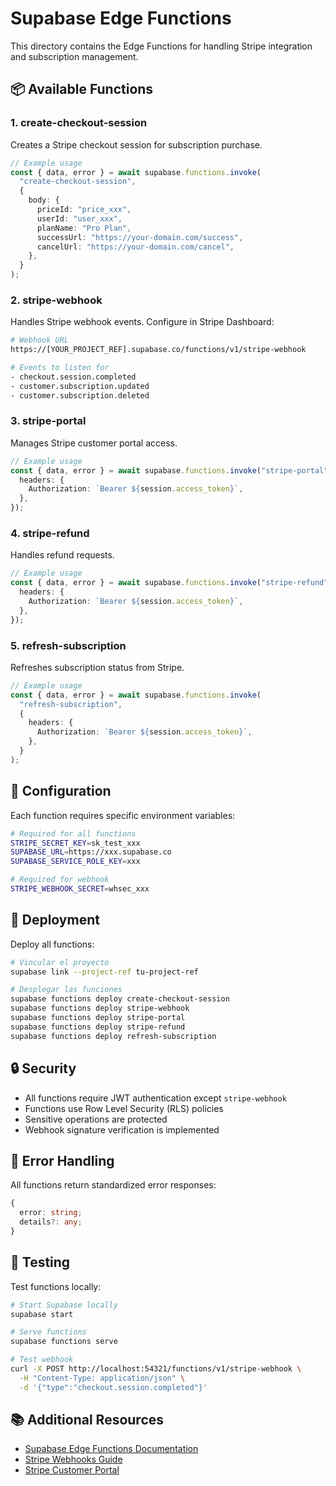 # Supabase Edge Functions

This directory contains the Edge Functions for handling Stripe integration and subscription management.

## 📦 Available Functions

### 1. create-checkout-session

Creates a Stripe checkout session for subscription purchase.

```typescript
// Example usage
const { data, error } = await supabase.functions.invoke(
  "create-checkout-session",
  {
    body: {
      priceId: "price_xxx",
      userId: "user_xxx",
      planName: "Pro Plan",
      successUrl: "https://your-domain.com/success",
      cancelUrl: "https://your-domain.com/cancel",
    },
  }
);
```

### 2. stripe-webhook

Handles Stripe webhook events. Configure in Stripe Dashboard:

```bash
# Webhook URL
https://[YOUR_PROJECT_REF].supabase.co/functions/v1/stripe-webhook

# Events to listen for
- checkout.session.completed
- customer.subscription.updated
- customer.subscription.deleted
```

### 3. stripe-portal

Manages Stripe customer portal access.

```typescript
// Example usage
const { data, error } = await supabase.functions.invoke("stripe-portal", {
  headers: {
    Authorization: `Bearer ${session.access_token}`,
  },
});
```

### 4. stripe-refund

Handles refund requests.

```typescript
// Example usage
const { data, error } = await supabase.functions.invoke("stripe-refund", {
  headers: {
    Authorization: `Bearer ${session.access_token}`,
  },
});
```

### 5. refresh-subscription

Refreshes subscription status from Stripe.

```typescript
// Example usage
const { data, error } = await supabase.functions.invoke(
  "refresh-subscription",
  {
    headers: {
      Authorization: `Bearer ${session.access_token}`,
    },
  }
);
```

## 🔧 Configuration

Each function requires specific environment variables:

```bash
# Required for all functions
STRIPE_SECRET_KEY=sk_test_xxx
SUPABASE_URL=https://xxx.supabase.co
SUPABASE_SERVICE_ROLE_KEY=xxx

# Required for webhook
STRIPE_WEBHOOK_SECRET=whsec_xxx
```

## 🚀 Deployment

Deploy all functions:

```bash
# Vincular el proyecto
supabase link --project-ref tu-project-ref

# Desplegar las funciones
supabase functions deploy create-checkout-session
supabase functions deploy stripe-webhook
supabase functions deploy stripe-portal
supabase functions deploy stripe-refund
supabase functions deploy refresh-subscription
```

## 🔒 Security

- All functions require JWT authentication except `stripe-webhook`
- Functions use Row Level Security (RLS) policies
- Sensitive operations are protected
- Webhook signature verification is implemented

## 📝 Error Handling

All functions return standardized error responses:

```typescript
{
  error: string;
  details?: any;
}
```

## 🧪 Testing

Test functions locally:

```bash
# Start Supabase locally
supabase start

# Serve functions
supabase functions serve

# Test webhook
curl -X POST http://localhost:54321/functions/v1/stripe-webhook \
  -H "Content-Type: application/json" \
  -d '{"type":"checkout.session.completed"}'
```

## 📚 Additional Resources

- [Supabase Edge Functions Documentation](https://supabase.com/docs/guides/functions)
- [Stripe Webhooks Guide](https://stripe.com/docs/webhooks)
- [Stripe Customer Portal](https://stripe.com/docs/customer-portal)
